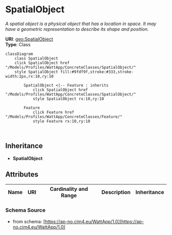 # SpatialObject

_A spatial object is a physical object that has a location in space. It may have a geometric representation to describe its shape and position._

**URI**: [geo:SpatialObject](http://www.opengis.net/ont/geosparql#SpatialObject)<br />
**Type**: Class

```mermaid
classDiagram
    class SpatialObject
    click SpatialObject href "/Models/Profiles/WattApp/ConcreteClasses/SpatialObject/"
    style SpatialObject fill:#9fdf9f,stroke:#333,stroke-width:2px,rx:10,ry:10

        SpatialObject <|-- Feature : inherits
            click SpatialObject href "/Models/Profiles/WattApp/ConcreteClasses/SpatialObject/"
            style SpatialObject rx:10,ry:10

        Feature
            click Feature href "/Models/Profiles/WattApp/ConcreteClasses/Feature/"
            style Feature rx:10,ry:10



```

## Inheritance
* **SpatialObject**

## Attributes
| Name | URI | Cardinality and Range | Description | Inheritance |
| ---  | --- | --- | --- | --- |

### Schema Source
* from schema: [https://ap-no.cim4.eu/WattApp/1.0](https://ap-no.cim4.eu/WattApp/1.0)
